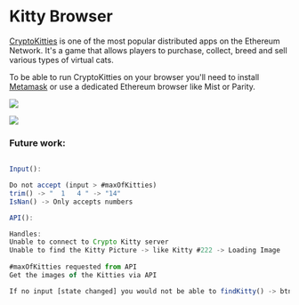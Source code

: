 # Kitty Browser

[CryptoKitties](http://cryptokitties.co) is one of the most popular distributed apps on the Ethereum Network. It's a game that allows players to purchase, collect, breed and sell various types of virtual cats.

To be able to run CryptoKitties on your browser you'll need to install [Metamask](http://metamask.io/) or use a dedicated Ethereum browser like Mist or Parity.

![](https://i.imgur.com/FcIPrMw.gif)


![](https://i.imgur.com/PvKeyN4.gif)

### Future work:

```Javascript

Input():

Do not accept (input > #maxOfKitties) 
trim() -> "  1   4 " -> "14"
IsNan() -> Only accepts numbers

API():

Handles:
Unable to connect to Crypto Kitty server
Unable to find the Kitty Picture -> like Kitty #222 -> Loading Image
      
#maxOfKitties requested from API
Get the images of the Kitties via API 

If no input [state changed] you would not be able to findKitty() -> btn disable.
```
